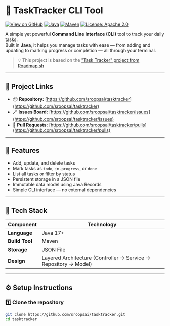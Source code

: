 # 🧩 TaskTracker CLI Tool

[![View on GitHub](https://img.shields.io/badge/View%20on-GitHub-black?logo=github)](https://github.com/sroopsai/tasktracker)
[![Java](https://img.shields.io/badge/Java-17-orange?logo=openjdk)](https://www.oracle.com/java/)
[![Maven](https://img.shields.io/badge/Build-Maven-blue?logo=apache-maven)](https://maven.apache.org/)
[![License: Apache 2.0](https://img.shields.io/badge/License-Apache%202.0-green.svg)](https://www.apache.org/licenses/LICENSE-2.0)

A simple yet powerful **Command Line Interface (CLI)** tool to track your daily tasks.  
Built in **Java**, it helps you manage tasks with ease — from adding and updating to marking progress or completion — all through your terminal.

> 💡 This project is based on the ["Task Tracker" project from Roadmap.sh](https://roadmap.sh/projects/task-tracker)

---

## 🔗 Project Links
- 📦 **Repository:** [https://github.com/sroopsai/tasktracker](https://github.com/sroopsai/tasktracker)
- 🪄 **Issues Board:** [https://github.com/sroopsai/tasktracker/issues](https://github.com/sroopsai/tasktracker/issues)
- 🔧 **Pull Requests:** [https://github.com/sroopsai/tasktracker/pulls](https://github.com/sroopsai/tasktracker/pulls)

---

## 🚀 Features

- Add, update, and delete tasks
- Mark tasks as `todo`, `in-progress`, or `done`
- List all tasks or filter by status
- Persistent storage in a JSON file
- Immutable data model using Java Records
- Simple CLI interface — no external dependencies

---

## 🧱 Tech Stack

| Component | Technology |
|------------|-------------|
| **Language** | Java 17+ |
| **Build Tool** | Maven |
| **Storage** | JSON File |
| **Design** | Layered Architecture (Controller → Service → Repository → Model) |

---

## ⚙️ Setup Instructions

### 1️⃣ Clone the repository
```bash
git clone https://github.com/sroopsai/tasktracker.git
cd tasktracker